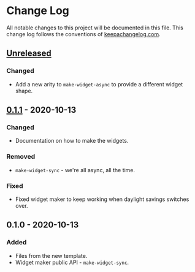 # Change Log
All notable changes to this project will be documented in this file. This change log follows the conventions of [keepachangelog.com](http://keepachangelog.com/).

## [Unreleased]
### Changed
- Add a new arity to `make-widget-async` to provide a different widget shape.

## [0.1.1] - 2020-10-13
### Changed
- Documentation on how to make the widgets.

### Removed
- `make-widget-sync` - we're all async, all the time.

### Fixed
- Fixed widget maker to keep working when daylight savings switches over.

## 0.1.0 - 2020-10-13
### Added
- Files from the new template.
- Widget maker public API - `make-widget-sync`.

[Unreleased]: https://github.com/eatobin.advent/advent/compare/0.1.1...HEAD
[0.1.1]: https://github.com/eatobin.advent/advent/compare/0.1.0...0.1.1
